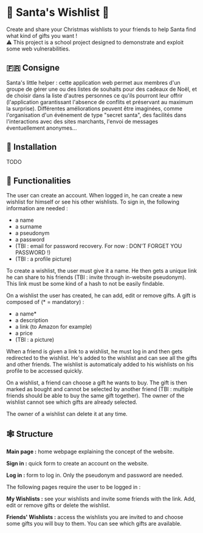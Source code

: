 # 🎅 Santa's Wishlist 🎄
Create and share your Christmas wishlists to your friends to help Santa find what kind of gifts you want !\
⚠️ This project is a school project designed to demonstrate and exploit some web vulnerabilities.

## 🇫🇷 Consigne
Santa's little helper : cette application web permet aux membres d'un groupe de gérer une ou des listes de souhaits pour des cadeaux de Noël, et de choisir dans la liste d'autres personnes ce qu'ils pourront leur offrir (l'application garantissant l'absence de conflits et préservant au maximum la surprise). Différentes améliorations peuvent être imaginées, comme l'organisation d'un événement de type "secret santa", des facilités dans l'interactions avec des sites marchants, l'envoi de messages éventuellement anonymes...

## 👷 Installation
TODO

## 🎁 Functionalities
The user can create an account. When logged in, he can create a new wishlist for himself or see his other wishlists. To sign in, the following information are needed :
- a name
- a surname
- a pseudonym
- a password
- (TBI : email for password recovery. For now : DON'T FORGET YOU PASSWORD !)
- (TBI : a profile picture)

To create a wishlist, the user must give it a name. He then gets a unique link he can share to his friends (TBI : invite through in-website pseudonym). This link must be some kind of a hash to not be easily findable.

On a wishlist the user has created, he can add, edit or remove gifts. A gift is composed of (* = mandatory) :
- a name*
- a description
- a link (to Amazon for example)
- a price
- (TBI : a picture)

When a friend is given a link to a wishlist, he must log in and then gets redirected to the wishlist. He's added to the wishlist and can see all the gifts and other friends. The wishlist is automaticaly added to his wishlists on his profile to be accessed quickly.

On a wishlist, a friend can choose a gift he wants to buy. The gift is then marked as bought and cannot be selected by another friend (TBI : multiple friends should be able to buy the same gift together). The owner of the wishlist cannot see which gifts are already selected.

The owner of a wishlist can delete it at any time.

## 🕸️ Structure
**Main page :** home webpage explaining the concept of the website.

**Sign in :** quick form to create an account on the website.

**Log in :** form to log in. Only the pseudonym and password are needed.

The following pages require the user to be logged in :

**My Wishlists :** see your wishlists and invite some friends with the link. Add, edit or remove gifts or delete the wishlist.

**Friends' Wishlists :** access the wishlists you are invited to and choose some gifts you will buy to them. You can see which gifts are available.
